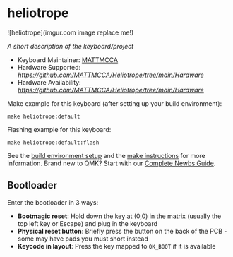 # heliotrope

![heliotrope](imgur.com image replace me!)

*A short description of the keyboard/project*

* Keyboard Maintainer: [MATTMCCA](https://github.com/MATTMCCA)
* Hardware Supported: *https://github.com/MATTMCCA/Heliotrope/tree/main/Hardware*
* Hardware Availability: *https://github.com/MATTMCCA/Heliotrope/tree/main/Hardware*

Make example for this keyboard (after setting up your build environment):

    make heliotrope:default

Flashing example for this keyboard:

    make heliotrope:default:flash

See the [build environment setup](https://docs.qmk.fm/#/getting_started_build_tools) and the [make instructions](https://docs.qmk.fm/#/getting_started_make_guide) for more information. Brand new to QMK? Start with our [Complete Newbs Guide](https://docs.qmk.fm/#/newbs).

## Bootloader

Enter the bootloader in 3 ways:

* **Bootmagic reset**: Hold down the key at (0,0) in the matrix (usually the top left key or Escape) and plug in the keyboard
* **Physical reset button**: Briefly press the button on the back of the PCB - some may have pads you must short instead
* **Keycode in layout**: Press the key mapped to `QK_BOOT` if it is available
